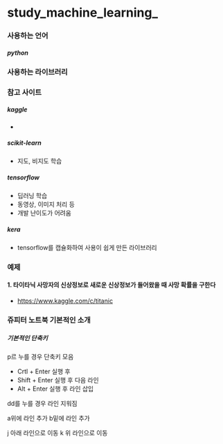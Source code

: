 # study_machine_learning_

### 사용하는 언어

##### python

### 사용하는 라이브러리

### 참고 사이트 

##### kaggle
* 

##### scikit-learn 
* 지도, 비지도 학습

##### tensorflow 
* 딥러닝 학습
* 동영상, 이미지 처리 등
* 개발 난이도가 어려움

##### kera 
* tensorflow를 캡슐화하여 사용이 쉽게 만든 라이브러리

### 예제

#### 1. 타이타닉 사망자의 신상정보로 새로운 신상정보가 들어왔을 때 사망 확률을 구한다
* https://www.kaggle.com/c/titanic

### 쥬피터 노트북 기본적인 소개


##### 기본적인 단축키
p르 누를 경우 단축키 모음
- Crtl + Enter 실행 후 
- Shift + Enter 실행 후 다음 라인
- Alt + Enter 실행 후 라인 삽입

dd를 누를 경우 라인 지워짐

a위에 라인 추가
b밑에 라인 추가

j 아래 라인으로 이동
k 위 라인으로 이동

